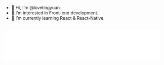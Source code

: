 - 👋 Hi, I’m @lovetingyuan
- 👀 I’m interested in Front-end development.
- 🌱 I’m currently learning React & React-Native.

<div align="center">
	<br>
	<a href="https://lovetingyuan.github.io" target="_blank"><img src="header.svg" width="800" height="100"></a>
	<br>
</div>

<!---
lovetingyuan/lovetingyuan is a ✨ special ✨ repository because its `README.md` (this file) appears on your GitHub profile.
You can click the Preview link to take a look at your changes.
--->

